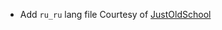 * Add `ru_ru` lang file Courtesy of [JustOldSchool](https://github.com/Mrbysco/Armor-Poser/issues/20)